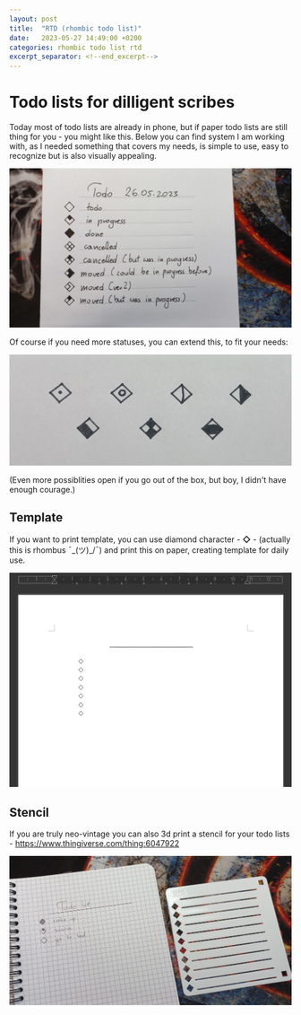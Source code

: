 ```yaml
---
layout: post
title:  "RTD (rhombic todo list)"
date:   2023-05-27 14:49:00 +0200
categories: rhombic todo list rtd
excerpt_separator: <!--end_excerpt-->
---
```

# Todo lists for dilligent scribes

Today most of todo lists are already in phone, but if paper todo lists are still thing for you - you might like this.
Below you can find system I am working with, as I needed something that covers my needs, is simple to use, easy to recognize but is also visually appealing.

![Possible statuses](/assets/rtd/rtd.jpg)

<!--end_excerpt-->

Of course if you need more statuses, you can extend this, to fit your needs:

![More statuses](/assets/rtd/more.jpg)

(Even more possiblities open if you go out of the box, but boy, I didn't have enough courage.)

## Template

If you want to print template, you can use diamond character - **◇** - (actually this is rhombus ¯\_(ツ)_/¯) and print this on paper, creating template for daily use.

![RTD in LibreOffice](/assets/rtd/rtd_in_libreoffice.png)

## Stencil

If you are truly neo-vintage you can also 3d print a stencil for your todo lists - <https://www.thingiverse.com/thing:6047922>

![Stencil for RTD](/assets/rtd/stencil.jpg)
